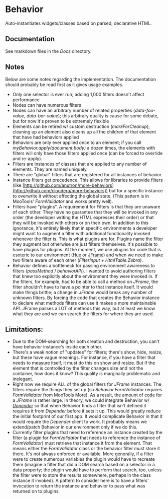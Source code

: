 # Behavior

Auto-instantiates widgets/classes based on parsed, declarative HTML.

## Documentation

See markdown files in the *Docs* directory.

## Notes

Below are some notes regarding the implementation. The documentation should probably be read first as it gives usage examples.

* Only one selector is ever run; adding 1,000 filters doesn't affect performance
* Nodes can have numerous filters
* Nodes can have an arbitrary number of related properties (*data-foo-value*, *data-bar-value*); this arbitrary quality is cause for some debate, but for now it's proven to be extremely flexible
* Elements can be retired w/ custom destruction (*markForCleanup*); cleaning up an element also cleans up all the children of that element that have had behaviors applied
* Behaviors are only ever applied once to an element; if you call *myBehavior.apply(document.body)* a dozen times, the elements with filters will only have those filters applied once (can be forced to override and re-apply).
* Filters are instances of classes that are applied to any number of elements. They are named uniquely.
* There are "global" filters that are registered for all instances of behavior.
* Instance filters get precedence. This allows for libraries to provide filters (like [http://github.com/anutron/more-behaviors](http://github.com/cloudera/more-behaviors)) but for a specific instance to overwrite it without affecting the global state. (This pattern is in MooTools' *FormValidator* and works pretty well).
* Filters have "plugins". A requirement for Filters is that they are unaware of each other. They have no guarantee that they will be invoked in any order (the developer writing the HTML expresses their order) or that they will be invoked with others or on their own. In addition to this ignorance, it's entirely likely that in specific environments a developer might want to augment a filter with additional functionality invoked whenever the filter is. This is what plugins are for. Plugins name the filter they augment but otherwise are just filters themselves. It's possible to have plugins for plugins. At the moment, we use plugins for code that is esoteric to our environment ([Hue](http://github.com/cloudera/hue) or [JFrame](http://github.com/cloudera/jframe)) and when we need to make two filters aware of each other (*FilterInput* + *HtmlTable.Zebra*).
* Behavior defines a bottleneck for passing environment awareness to filters (*passMethod* / *behaviorAPI*). I wanted to avoid authoring filters that knew too explicitly about the environment they were invoked in. If the filters, for example, had to be able to call a method on *JFrame*, the filter shouldn't have to have a pointer to that instance itself. It would make things brittle; a change in *JFrame* would break any number of unknown filters. By forcing the code that creates the Behavior instance to declare what methods filters can use it makes a more maintainable API. JFrame passes a LOT of methods this way, but at least we know what they are and we can search the filters for where they are used.

## Limitations:

* Due to the DOM-searching for both creation and destruction, you can't have behavior instance's inside each other.
* There's a weak notion of "updates" for filters; there's show, hide, resize, but these have vague meanings. For instance, if you have a filter that needs to measure itself, it must do this on show and resize. But if the element that is controlled by the filter changes size and not the container, how does it know? This quality is marginally problematic and inelegant.
* Right now we require ALL of the global filters for *JFrame* instances. The filters require the things they set up (so *Behavior.FormValidator* requires *FormValidator* from MooTools More). As a result, the amount of code for a *JFrame* is rather large. In theory, we could integrate Behavior w/ *[Depender](http://github.com/anutron/depender)* so that when Behavior finds a filter that isn't defined it requires it from *Depender* before it sets it up. This would greatly reduce the initial footprint of our first app. It would complicate Behavior in that it would require the *Depender* client to work. It probably means we extend/patch Behavior in our environment only if we do this.
* Currently filter plugins that need to reference an instance created by the filter (a plugin for *FormValidator* that needs to reference the instance of *FormValidator*) must retrieve that instance it from the element. That means either the *FormValidator* class or the behavior filter must store it there. It's not always enforced or available. More generally, if a filter were to create numerous variables the plugin would have to recreate them (imagine a filter that did a DOM search based on a selector in a data property; the plugin would have to perform that search, too, unless the filter were to store the results somewhere, perhaps in the class instance it invoked). A pattern to consider here is to have a filters' invocation to return the instance and behavior to pass what was returned on to plugins.